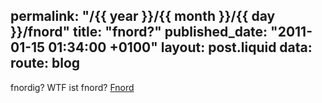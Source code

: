 permalink: "/{{ year }}/{{ month }}/{{ day }}/fnord"
title: "fnord?"
published_date: "2011-01-15 01:34:00 +0100"
layout: post.liquid
data:
  route: blog
---
fnordig? WTF ist fnord? [Fnord](http://de.wikipedia.org/wiki/Fnord)

